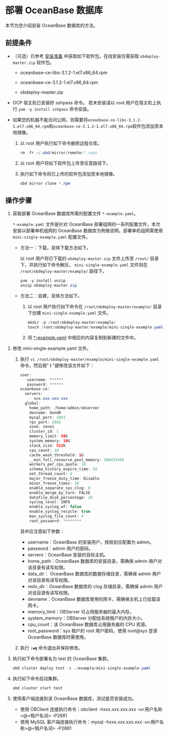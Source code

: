 # 部署 OceanBase 数据库

本节为您介绍安装 OceanBase 数据库的方法。

## 前提条件

* （可选）已参考 [安装准备](../4.installation-preparation.md) 中获取如下软件包，在线安装仅需获取 `obdeploy-master.zip` 软件包。

  * oceanbase-ce-libs-3.1.2-1.el7.x86_64.rpm

  * oceanbase-ce-3.1.2-1.el7.x86_64.rpm

  * obdeploy-master.zip

* OCP 宿主机已安装好 sshpass 命令。
  若未安装请以 root 用户在宿主机上执行 `yum -y install sshpass` 命令安装。

* 如果您的机器不能访问公网，则需要将`oceanbase-ce-libs-3.1.2-1.el7.x86_64.rpm`和`oceanbase-ce-3.1.2-1.el7.x86_64.rpm`软件包添加至本地镜像。

  1. 以 root 用户执行如下命令删除远程仓库。

       ```java
       rm -fr ~/.obd/mirror/remote/*.repo
       ```

  2. 以 root 用户将如下软件包上传至任意路径下。

  3. 执行如下命令将已上传的软件包添加至本地镜像。

      ```java
      obd mirror clone *.rpm
      ```

## 操作步骤

1. 获取部署 OceanBase 数据库所需的配置文件 `*-example.yaml`。

   `*-example.yaml` 文件是针对 OceanBase 部署组网的一系列配置文件，本次安装以部署单机组网的 OceanBase 数据库为例做说明。部署单机组网需使用 `mini-single-example.yaml` 配置文件。

   * 方法一：下载，具体下载方法如下。

     以 root 用户将已下载的 `obdeploy-master.zip` 文件上传至 `/root/` 目录下，并执行如下命令解压， `mini-single-example.yaml` 文件则在 `/root/obdeploy-master/example/` 路径下。

     ```java
     yum -y install unzip
     unzip obdeploy-master.zip
     ```

   * 方法二：自建，具体方法如下。

     1. 以 root 用户执行如下命令在 `/root/obdeploy-master/example/` 目录下创建 `mini-single-example.yaml` 文件。

        ```java
        mkdir -p /root/obdeploy-master/example/
        touch /root/obdeploy-master/example/mini-single-example.yaml
        ```

     2. 将 [\*-example.yaml](../8.deploy-appendix/2.example-yaml.md) 中相应的内容复制到新建的文件中。

2. 修改 mini-single-example.yaml 文件。

   1. 执行 `vi /root/obdeploy-master/example/mini-single-example.yaml` 命令，然后按" **i** "键修改该文件如下：

      ```java
      user:
         username: ******
         password: ******
      oceanbase-ce:
        servers:
          - xxx.xxx.xxx.xxx
        global:
          home_path: /home/admin/observer
          devname: bond0
          mysql_port: 2881
          rpc_port: 2882
          zone: zone1
          cluster_id: 1
          memory_limit: 50G
          system_memory: 10G
          stack_size: 512K
          cpu_count: 16
          cache_wash_threshold: 1G
          __min_full_resource_pool_memory: 268435456
          workers_per_cpu_quota: 10
          schema_history_expire_time: 1d
          net_thread_count: 4
          major_freeze_duty_time: Disable
          minor_freeze_times: 10
          enable_separate_sys_clog: 0
          enable_merge_by_turn: FALSE
          datafile_disk_percentage: 20
          syslog_level: INFO
          enable_syslog_wf: false
          enable_syslog_recycle: true
          max_syslog_file_count: 4
          root_password: ********
      ```

      其中应注意如下参数：
      * username：OceanBase 的安装用户，按规划应配置为 admin。
      * password：admin 用户的密码。
      * servers：OceanBase 安装的目标主机。
      * home_path：OceanBase 数据库的安装目录，需确保 admin 用户对该目录有读写权限。
      * data_dir： OceanBase 数据库的数据存储目录，需确保 admin 用户对该目录有读写权限。
      * redo_dir：OceanBase 数据库的 clog 存储目录，需确保 admin 用户对该目录有读写权限。
      * devname：OceanBase 数据库使用的网卡，需确保主机上已挂载该网卡。
      * memory_limit：OBServer 可占用服务器的最大内存。
      * system_memory：OBServer 分配给系统租户的内存大小。
      * cpu_count：该 OceanBase 数据库占用服务器的 CPU 资源。
      * root_password：sys 租户的 root 用户密码，使用 root@sys 登录 OceanBase 数据库时需使用。

   2. 执行 **`:wq`** 命令退出并保存修改。

3. 执行如下命令部署名为 test 的 OceanBase 集群。

   ```java
   obd cluster deploy test -c ./example/mini-single-example.yaml
   ```

4. 执行如下命令启动集群。

   ```java
   obd cluster start test
   ```

5. 使用客户端连接到该 OceanBase 数据库，测试是否安装成功。

   * 使用 OBClient 连接执行命令：obclient -hxxx.xxx.xxx.xxx -u<用户名称>@<租户名词> -P2881
   * 使用 MySQL 客户端连接执行命令：mysql -hxxx.xxx.xxx.xxx -u<用户名称>@<租户名词> -P2881
